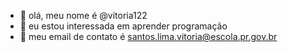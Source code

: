 - 👋 olá, meu  nome é @vitoria122
- 👀 eu estou interessada em aprender programação
- 🌱 meu email de contato é santos.lima.vitoria@escola.pr.gov.br

<!---
vitoria122/vitoria122 is a ✨ special ✨ repository because its `README.md` (this file) appears on your GitHub profile.
You can click the Preview link to take a look at your changes.
--->
